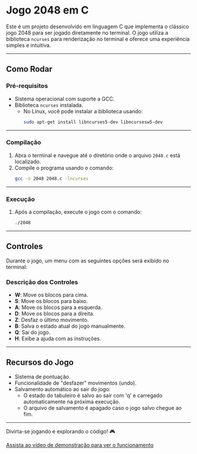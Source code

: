 # Jogo 2048 em C

Este é um projeto desenvolvido em linguagem C que implementa o clássico jogo 2048 para ser jogado diretamente no terminal. O jogo utiliza a biblioteca `ncurses` para renderização no terminal e oferece uma experiência simples e intuitiva.

---

## **Como Rodar**

### **Pré-requisitos**
- Sistema operacional com suporte a GCC.
- Biblioteca `ncurses` instalada.
  - No Linux, você pode instalar a biblioteca usando:
    ```bash
    sudo apt-get install libncurses5-dev libncursesw5-dev
    ```

---

### **Compilação**
1. Abra o terminal e navegue até o diretório onde o arquivo `2048.c` está localizado.
2. Compile o programa usando o comando:
    ```bash
    gcc -o 2048 2048.c -lncurses
    ```

---

### **Execução**
1. Após a compilação, execute o jogo com o comando:
    ```bash
    ./2048
    ```

---

## **Controles**
Durante o jogo, um menu com as seguintes opções será exibido no terminal:

### **Descrição dos Controles**
- **W**: Move os blocos para cima.
- **S**: Move os blocos para baixo.
- **A**: Move os blocos para a esquerda.
- **D**: Move os blocos para a direita.
- **Z**: Desfaz o último movimento.
- **B**: Salva o estado atual do jogo manualmente.
- **Q**: Sai do jogo.
- **H**: Exibe a ajuda com as instruções.

---

## **Recursos do Jogo**
- Sistema de pontuação.
- Funcionalidade de "desfazer" movimentos (undo).
- Salvamento automático ao sair do jogo:
  - O estado do tabuleiro é salvo ao sair com 'q' e carregado automaticamente na próxima execução.
  - O arquivo de salvamento é apagado caso o jogo salvo chegue ao fim.
 

---

Divirta-se jogando e explorando o código! 🎮

[Assista ao vídeo de demonstração para ver o funcionamento](https://github.com/gabrielle-carvalho/2048-em-c/blob/main/demonstracao.webm)
